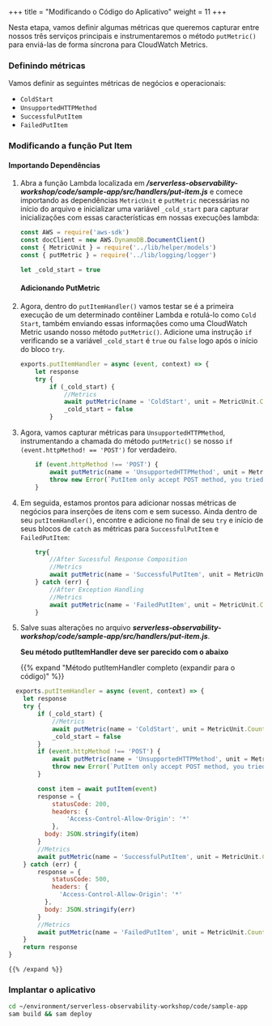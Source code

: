 +++
title = "Modificando o Código do Aplicativo"
weight = 11
+++

Nesta etapa, vamos definir algumas métricas que queremos capturar entre nossos três serviços principais e instrumentaremos o método `putMetric()` para enviá-las de forma síncrona para CloudWatch Metrics.

### Definindo métricas

Vamos definir as seguintes métricas de negócios e operacionais:
- `ColdStart`
- `UnsupportedHTTPMethod`
- `SuccessfulPutItem`
- `FailedPutItem`

### Modificando a função Put Item

#### Importando Dependências

1. Abra a função Lambda localizada em ***/serverless-observability-workshop/code/sample-app/src/handlers/put-item.js*** e comece importando as dependências `MetricUnit` e `putMetric` necessárias no início do arquivo e inicializar uma variável `_cold_start` para capturar inicializações com essas características em nossas execuções lambda:

    ```javascript
    const AWS = require('aws-sdk')
    const docClient = new AWS.DynamoDB.DocumentClient()
    const { MetricUnit } = require('../lib/helper/models')
    const { putMetric } = require('../lib/logging/logger')

    let _cold_start = true
    ```

    #### Adicionando PutMetric

1. Agora, dentro do `putItemHandler()` vamos testar se é a primeira execução de um determinado contêiner Lambda e rotulá-lo como `Cold Start`, também enviando essas informações como uma CloudWatch Metric usando nosso método `putMetric()`. Adicione uma instrução `if` verificando se a variável `_cold_start` é `true` ou `false` logo após o início do bloco `try`.

    ```javascript
    exports.putItemHandler = async (event, context) => {
        let response
        try {
            if (_cold_start) {
                //Metrics
                await putMetric(name = 'ColdStart', unit = MetricUnit.Count, value = 1, { service: 'item_service', function_name: context.functionName })
                _cold_start = false
            }
    ```

1. Agora, vamos capturar métricas para `UnsupportedHTTPMethod`, instrumentando a chamada do método `putMetric()` se nosso `if (event.httpMethod! == 'POST')` for verdadeiro.

    ```javascript
        if (event.httpMethod !== 'POST') {
            await putMetric(name = 'UnsupportedHTTPMethod', unit = MetricUnit.Count, value = 1, { service: 'item_service', operation: 'put-item' })
            throw new Error(`PutItem only accept POST method, you tried: ${event.httpMethod}`)
        }

    ```

1. Em seguida, estamos prontos para adicionar nossas métricas de negócios para inserções de itens com e sem sucesso. Ainda dentro de seu `putItemHandler()`, encontre e adicione no final de seu `try` e início de seus blocos de `catch` as métricas para `SuccessfulPutItem` e `FailedPutItem`:

    ```javascript
        try{
            //After Sucessful Response Composition
            //Metrics
            await putMetric(name = 'SuccessfulPutItem', unit = MetricUnit.Count, value = 1, { service: 'item_service', operation: 'put-item' })
        } catch (err) {
            //After Exception Handling
            //Metrics
            await putMetric(name = 'FailedPutItem', unit = MetricUnit.Count, value = 1, { service: 'item_service', operation: 'put-item' })
        }
    ```

1. Salve suas alterações no arquivo ***serverless-observability-workshop/code/sample-app/src/handlers/put-item.js***.

    **Seu método putItemHandler deve ser parecido com o abaixo**

    {{% expand "Método putItemHandler completo (expandir para o código)" %}}
  ```javascript
    exports.putItemHandler = async (event, context) => {
      let response
      try {
          if (_cold_start) {
              //Metrics
              await putMetric(name = 'ColdStart', unit = MetricUnit.Count, value = 1, { service: 'item_service', function_name: context.functionName })
              _cold_start = false
          }
          if (event.httpMethod !== 'POST') {
              await putMetric(name = 'UnsupportedHTTPMethod', unit = MetricUnit.Count, value = 1, { service: 'item_service', operation: 'put-item' })
              throw new Error(`PutItem only accept POST method, you tried: ${event.httpMethod}`)
          }

          const item = await putItem(event)
          response = {
              statusCode: 200,
              headers: {
                  'Access-Control-Allow-Origin': '*'
              },
            body: JSON.stringify(item)
          }
          //Metrics
          await putMetric(name = 'SuccessfulPutItem', unit = MetricUnit.Count, value = 1, { service: 'item_service', operation: 'put-item' })
      } catch (err) {
          response = {
              statusCode: 500,
              headers: {
                'Access-Control-Allow-Origin': '*'
            },
            body: JSON.stringify(err)
          }
          //Metrics
          await putMetric(name = 'FailedPutItem', unit = MetricUnit.Count, value = 1, { service: 'item_service', operation: 'put-item' })
      }
      return response
  }
  ```
    {{% /expand %}}

### Implantar o aplicativo

```sh
cd ~/environment/serverless-observability-workshop/code/sample-app
sam build && sam deploy
```
